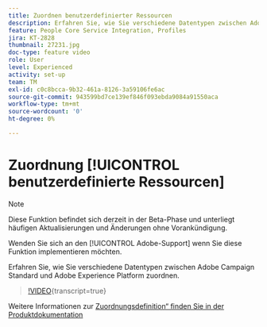 ```yaml
---
title: Zuordnen benutzerdefinierter Ressourcen
description: Erfahren Sie, wie Sie verschiedene Datentypen zwischen Adobe Campaign Standard (ACS) und Adobe Experience Platform (AEP) zuordnen.
feature: People Core Service Integration, Profiles
jira: KT-2828
thumbnail: 27231.jpg
doc-type: feature video
role: User
level: Experienced
activity: set-up
team: TM
exl-id: c0c8bcca-9b32-461a-8126-3a59106fe6ac
source-git-commit: 943599bd7ce139ef846f093ebda9084a91550aca
workflow-type: tm+mt
source-wordcount: '0'
ht-degree: 0%

---
```


# Zuordnung [!UICONTROL benutzerdefinierte Ressourcen]

>[!NOTE]
>
>Diese Funktion befindet sich derzeit in der Beta-Phase und unterliegt häufigen Aktualisierungen und Änderungen ohne Vorankündigung.
>
>Wenden Sie sich an den [!UICONTROL Adobe-Support] wenn Sie diese Funktion implementieren möchten.

Erfahren Sie, wie Sie verschiedene Datentypen zwischen Adobe Campaign Standard und Adobe Experience Platform zuordnen.

>[!VIDEO](https://video.tv.adobe.com/v/27231?learn=on){transcript=true}

Weitere Informationen zur [Zuordnungsdefinition“ finden Sie in der Produktdokumentation ](https://experienceleague.adobe.com/docs/campaign-standard/using/integrating-with-adobe-cloud/adobe-experience-platform/data-connector/aep-mapping-definition.html)
